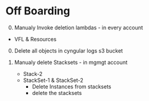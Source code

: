 
# Off Boarding
0. Manualy Invoke deletion lambdas - in every account
  * VFL & Resources

0. Delete all objects in cyngular logs s3 bucket

0. Manualy delete Stacksets - in mgmgt account
     * Stack-2
     * StackSet-1 & StackSet-2
       * Delete Instances from stacksets
       * delete the stacksets